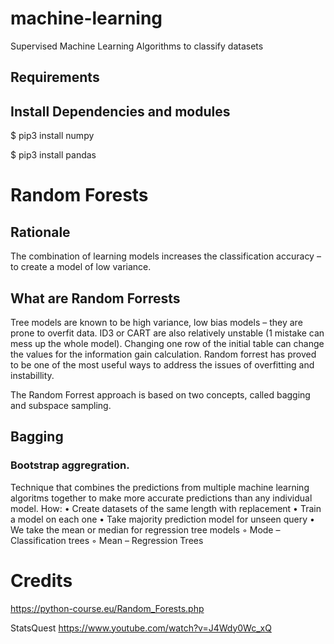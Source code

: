 # machine-learning
Supervised Machine Learning Algorithms to classify datasets

## Requirements

## Install Dependencies and modules

 $ pip3 install numpy
 
 $ pip3 install pandas

# Random Forests


## Rationale
The combination of learning models increases the classification accuracy – to create a model of low variance.


## What are Random Forrests
Tree models are known to be high variance, low bias models – they are prone to overfit data. ID3 or CART are also relatively unstable (1 mistake can mess up the whole model).  Changing one row of the initial table can change the values for the information gain calculation.
Random forrest has proved to be one of the most useful ways to address the issues of overfitting and instabillity.

The Random Forrest approach is based on two concepts, called bagging and subspace sampling.

## Bagging
### Bootstrap aggregration.
Technique that combines the predictions from multiple machine learning algoritms together to make more accurate predictions than any individual model.
	How:
    • Create datasets of the same length with replacement
    • Train a model on each one
    • Take majority prediction model for unseen query
    • We take the mean or median for regression tree models 
        ◦ Mode – Classification trees
        ◦ Mean – Regression Trees



# Credits
https://python-course.eu/Random_Forests.php


StatsQuest
https://www.youtube.com/watch?v=J4Wdy0Wc_xQ
